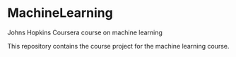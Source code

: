 MachineLearning
===============

Johns Hopkins Coursera course on machine learning

This repository contains the course project for the machine learning course.
